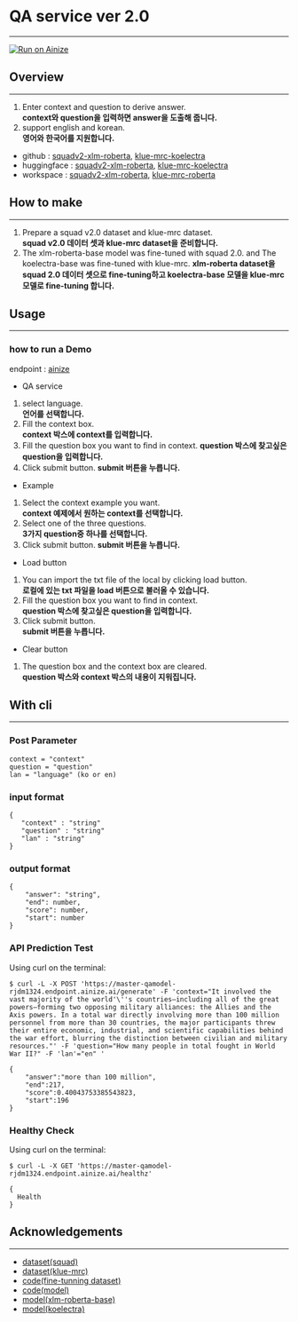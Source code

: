 # QA service ver 2.0
---
[![Run on Ainize](https://ainize.ai/images/run_on_ainize_button.svg)](https://ainize.web.app/redirect?git_repo=https://github.com/rjdm1324/qamodel)
## Overview
---
1. Enter context and question to derive answer.  
   **context와 question을 입력하면 answer을 도출해 줍니다.**  
2. support english and korean.   
   **영어와 한국어를 지원합니다.**
- github : [squadv2-xlm-roberta](https://github.com/rjdm1324/xlm-roberta-base-squadv2), [klue-mrc-koelectra](https://github.com/rjdm1324/qamodel)
- huggingface : [squadv2-xlm-roberta](https://huggingface.co/seongju/squadv2-xlm-roberta-base), [klue-mrc-koelectra](https://huggingface.co/seongju/klue-mrc-koelectra-base)
- workspace : [squadv2-xlm-roberta](https://ainize.ai/workspace/create?imageId=hnj95592adzr02xPTqss&git=https://github.com/rjdm1324/xlm-roberta-base-squadv2-workspace), [klue-mrc-roberta](https://ainize.ai/workspace/create?imageId=hnj95592adzr02xPTqss&git=https://github.com/rjdm1324/qamodel-workspace)
## How to make
----
1. Prepare a squad v2.0 dataset and klue-mrc dataset.  
   **squad v2.0 데이터 셋과 klue-mrc dataset을 준비합니다.**
2. The xlm-roberta-base model was fine-tuned with squad 2.0. and The koelectra-base was fine-tuned with klue-mrc. 
  **xlm-roberta dataset을 squad 2.0 데이터 셋으로 fine-tuning하고 koelectra-base 모델을 klue-mrc 모델로 fine-tuning 합니다.**
  


## Usage
---
### how to run a Demo


endpoint : [ainize](https://main-xlm-roberta-base-squadv2-rjdm1324.endpoint.ainize.ai/)
- QA service
1. select language.  
   **언어를 선택합니다.**
1. Fill the context box.  
  **context 박스에 context를 입력합니다.**
2. Fill the question box you want to find in context. 
  **question 박스에 찾고싶은 question을 입력합니다.**
3. Click submit button. 
   **submit 버튼을 누릅니다.**
- Example
1. Select the context example you want.  
   **context 예제에서 원하는 context를 선택합니다.**
2. Select one of the three questions.  
   **3가지 question중 하나를 선택합니다.**
3. Click submit button. 
   **submit 버튼을 누릅니다.**
- Load button
1. You can import the txt file of the local by clicking load button.  
   **로컬에 있는 txt 파일을 load 버튼으로 불러올 수 있습니다.**
2. Fill the question box you want to find in context.  
   **question 박스에 찾고싶은 question을 입력합니다.**
3. Click submit button.  
   **submit 버튼을 누릅니다.**
- Clear button
1. The question box and the context box are cleared.  
   **question 박스와 context 박스의 내용이 지워집니다.**


## With cli
---
### Post Parameter


```
context = "context"
question = "question"
lan = "language" (ko or en)
```

### input format
```
{
   "context" : "string"
   "question" : "string"
   "lan" : "string"
}
```
### output format

```
{
    "answer": "string",
    "end": number,
    "score": number,
    "start": number
}
```

### API Prediction Test

Using curl on the terminal:

```
$ curl -L -X POST 'https://master-qamodel-rjdm1324.endpoint.ainize.ai/generate' -F 'context="It involved the vast majority of the world'\''s countries—including all of the great powers—forming two opposing military alliances: the Allies and the Axis powers. In a total war directly involving more than 100 million personnel from more than 30 countries, the major participants threw their entire economic, industrial, and scientific capabilities behind the war effort, blurring the distinction between civilian and military resources."' -F 'question="How many people in total fought in World War II?" -F 'lan'="en" '

{
    "answer":"more than 100 million",
    "end":217,
    "score":0.40043753385543823,
    "start":196
}

```

### Healthy Check
Using curl on the terminal:

```
$ curl -L -X GET 'https://master-qamodel-rjdm1324.endpoint.ainize.ai/healthz'

{
  Health
}
```

## Acknowledgements
---
* [dataset(squad)](https://rajpurkar.github.io/SQuAD-explorer/)
* [dataset(klue-mrc)](https://klue-benchmark.com/)
* [code(fine-tunning dataset)](https://huggingface.co/transformers/custom_datasets.html)
* [code(model)](https://huggingface.co/transformers/model_doc/roberta.html#robertaforquestionanswering)
* [model(xlm-roberta-base)](https://huggingface.co/xlm-roberta-base)
* [model(koelectra)](https://github.com/monologg/KoELECTRA)

